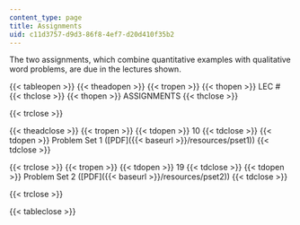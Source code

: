```yaml
---
content_type: page
title: Assignments
uid: c11d3757-d9d3-86f8-4ef7-d20d410f35b2
---
```


The two assignments, which combine quantitative examples with qualitative word problems, are due in the lectures shown.

{{< tableopen >}}
{{< theadopen >}}
{{< tropen >}}
{{< thopen >}}
LEC #
{{< thclose >}}
{{< thopen >}}
ASSIGNMENTS
{{< thclose >}}

{{< trclose >}}

{{< theadclose >}}
{{< tropen >}}
{{< tdopen >}}
10
{{< tdclose >}}
{{< tdopen >}}
Problem Set 1 ([PDF]({{< baseurl >}}/resources/pset1))
{{< tdclose >}}

{{< trclose >}}
{{< tropen >}}
{{< tdopen >}}
19
{{< tdclose >}}
{{< tdopen >}}
Problem Set 2 ([PDF]({{< baseurl >}}/resources/pset2))
{{< tdclose >}}

{{< trclose >}}

{{< tableclose >}}